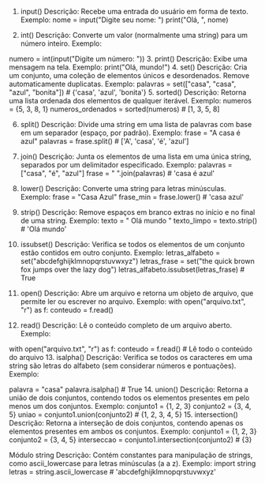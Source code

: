 1. input()
   Descrição: Recebe uma entrada do usuário em forma de texto.
   Exemplo:
   nome = input("Digite seu nome: ")
   print("Olá, ", nome)

2. int()
   Descrição: Converte um valor (normalmente uma string) para um número inteiro.
   Exemplo:

numero = int(input("Digite um número: ")) 3. print()
Descrição: Exibe uma mensagem na tela.
Exemplo:
print("Olá, mundo!") 4. set()
Descrição: Cria um conjunto, uma coleção de elementos únicos e desordenados. Remove automaticamente duplicatas.
Exemplo:
palavras = set(["casa", "casa", "azul", "bonita"]) # {'casa', 'azul', 'bonita'} 5. sorted()
Descrição: Retorna uma lista ordenada dos elementos de qualquer iterável.
Exemplo:
numeros = {5, 3, 8, 1}
numeros_ordenados = sorted(numeros) # [1, 3, 5, 8]

6. split()
   Descrição: Divide uma string em uma lista de palavras com base em um separador (espaço, por padrão).
   Exemplo:
   frase = "A casa é azul"
   palavras = frase.split() # ['A', 'casa', 'é', 'azul']

7. join()
   Descrição: Junta os elementos de uma lista em uma única string, separados por um delimitador especificado.
   Exemplo:
   palavras = ["casa", "é", "azul"]
   frase = " ".join(palavras) # 'casa é azul'

8. lower()
   Descrição: Converte uma string para letras minúsculas.
   Exemplo:
   frase = "Casa Azul"
   frase_min = frase.lower() # 'casa azul'

9. strip()
   Descrição: Remove espaços em branco extras no início e no final de uma string.
   Exemplo:
   texto = " Olá mundo "
   texto_limpo = texto.strip() # 'Olá mundo'

10. issubset()
    Descrição: Verifica se todos os elementos de um conjunto estão contidos em outro conjunto.
    Exemplo:
    letras_alfabeto = set("abcdefghijklmnopqrstuvwxyz")
    letras_frase = set("the quick brown fox jumps over the lazy dog")
    letras_alfabeto.issubset(letras_frase) # True

11. open()
    Descrição: Abre um arquivo e retorna um objeto de arquivo, que permite ler ou escrever no arquivo.
    Exemplo:
    with open("arquivo.txt", "r") as f:
    conteudo = f.read()
12. read()
    Descrição: Lê o conteúdo completo de um arquivo aberto.
    Exemplo:

with open("arquivo.txt", "r") as f:
conteudo = f.read() # Lê todo o conteúdo do arquivo 13. isalpha()
Descrição: Verifica se todos os caracteres em uma string são letras do alfabeto (sem considerar números e pontuações).
Exemplo:

palavra = "casa"
palavra.isalpha() # True 14. union()
Descrição: Retorna a união de dois conjuntos, contendo todos os elementos presentes em pelo menos um dos conjuntos.
Exemplo:
conjunto1 = {1, 2, 3}
conjunto2 = {3, 4, 5}
uniao = conjunto1.union(conjunto2) # {1, 2, 3, 4, 5} 15. intersection()
Descrição: Retorna a interseção de dois conjuntos, contendo apenas os elementos presentes em ambos os conjuntos.
Exemplo:
conjunto1 = {1, 2, 3}
conjunto2 = {3, 4, 5}
interseccao = conjunto1.intersection(conjunto2) # {3}

Módulo string
Descrição: Contém constantes para manipulação de strings, como ascii_lowercase para letras minúsculas (a a z).
Exemplo:
import string
letras = string.ascii_lowercase # 'abcdefghijklmnopqrstuvwxyz'
